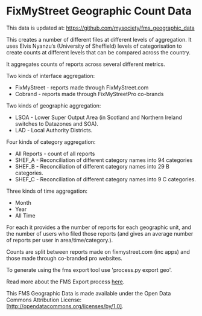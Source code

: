 # FixMyStreet Geographic Count Data

This data is updated at: https://github.com/mysociety/fms_geographic_data

This creates a number of different files at different levels of aggregation. It uses Elvis Nyanzu‘s (University of Sheffield) levels of categorisation to create counts at different levels that can be compared across the country. 

It aggregates counts of reports across several different metrics.

Two kinds of interface aggregation:

* FixMyStreet - reports made through FixMyStreet.com
* Cobrand - reports made through FixMyStreetPro co-brands

Two kinds of geographic aggregation:

* LSOA - Lower Super Output Area (in Scotland and Northern Ireland switches to Datazones and SOA).
* LAD - Local Authority Districts. 

Four kinds of category aggregation:

* All Reports - count of all reports
* SHEF_A -  Reconciliation of different category names into 94 categories
* SHEF_B -  Reconciliation of different category names into 29 B categories.
* SHEF_C - Reconciliation of different category names into 9 C categories. 

Three kinds of time aggregation:

* Month
* Year
* All Time

For each it provides a the number of reports for each geographic unit, and the number of users who filed those reports (and gives an average number of reports per user in area/time/category.).

Counts are split between reports made on fixmystreet.com (inc apps) and those made through co-branded pro websites. 

To generate using the fms export tool use 'process.py export geo'.

Read more about the FMS Export process [here](https://docs.google.com/document/d/1caU_2Fh8tkhbw8Lw54ho5iCb248EnRz1v_O6ah_H7KU/edit#heading=h.2qy3r7t6u34b).

This FMS Geographic Data is made available under the Open Data Commons Attribution License: [http://opendatacommons.org/licenses/by/1.0].

